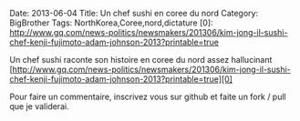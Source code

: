 Date: 2013-06-04
Title: Un chef sushi en coree du nord
Category: BigBrother
Tags: NorthKorea,Coree,nord,dictature
[0]: http://www.gq.com/news-politics/newsmakers/201306/kim-jong-il-sushi-chef-kenji-fujimoto-adam-johnson-2013?printable=true

Un chef sushi raconte son histoire en coree du nord assez hallucinant
[http://www.gq.com/news-politics/newsmakers/201306/kim-jong-il-sushi-chef-kenji-fujimoto-adam-johnson-2013?printable=true][0]


Pour faire un commentaire, inscrivez vous sur github et faite un fork / pull que je validerai.

